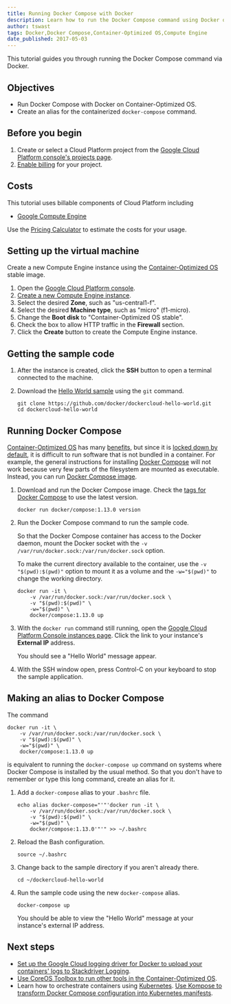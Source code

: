 ```yaml
---
title: Running Docker Compose with Docker
description: Learn how to run the Docker Compose command using Docker on a Container-Optimized OS Google Compute Engine instance.
author: tswast
tags: Docker,Docker Compose,Container-Optimized OS,Compute Engine
date_published: 2017-05-03
---
```


This tutorial guides you through running the Docker Compose command via Docker.

## Objectives

- Run Docker Compose with Docker on Container-Optimized OS.
- Create an alias for the containerized `docker-compose` command.

## Before you begin

1.  Create or select a Cloud Platform project from the [Google Cloud Platform
    console's projects page](https://console.cloud.google.com/project).
1.  [Enable
    billing](https://support.google.com/cloud/answer/6293499#enable-billing)
    for your project.

## Costs

This tutorial uses billable components of Cloud Platform including

- [Google Compute Engine](/compute/pricing)

Use the [Pricing Calculator](/products/calculator/) to estimate the costs for
your usage.

## Setting up the virtual machine

Create a new Compute Engine instance using the [Container-Optimized
OS](/container-optimized-os/) stable image.

1.  Open the [Google Cloud Platform console](https://console.cloud.google.com).
1.  [Create a new Compute Engine instance](https://console.cloud.google.com/compute/instancesAdd).
1.  Select the desired **Zone**, such as "us-central1-f".
1.  Select the desired **Machine type**, such as "micro" (f1-micro).
1.  Change the **Boot disk** to "Container-Optimized OS stable".
1.  Check the box to allow HTTP traffic in the **Firewall** section.
1.  Click the **Create** button to create the Compute Engine instance.

## Getting the sample code

1.  After the instance is created, click the **SSH** button to open a terminal
    connected to the machine.
1.  Download the [Hello World
    sample](https://github.com/docker/dockercloud-hello-world) using the `git`
    command.

        git clone https://github.com/docker/dockercloud-hello-world.git
        cd dockercloud-hello-world

## Running Docker Compose

[Container-Optimized OS](/container-optimized-os/) has many
[benefits](/container-optimized-os/docs/concepts/features-and-benefits), but
since it is [locked down by
default](/container-optimized-os/docs/concepts/security), it is difficult to
run software that is not bundled in a container. For example, the general
instructions for installing [Docker Compose](https://docs.docker.com/compose/)
will not work because very few parts of the filesystem are mounted as
executable. Instead, you can run [Docker Compose
image](https://hub.docker.com/r/docker/compose/).

1.  Download and run the Docker Compose image. Check the [tags for Docker
    Compose](https://hub.docker.com/r/docker/compose/tags/) to use the latest
    version.

        docker run docker/compose:1.13.0 version

1.  Run the Docker Compose command to run the sample code.

    So that the Docker Compose container has access to the Docker daemon, mount
    the Docker socket with the `-v /var/run/docker.sock:/var/run/docker.sock`
    option.

    To make the current directory available to the container, use the `-v
    "$(pwd):$(pwd)"` option to mount it as a volume and the `-w="$(pwd)"` to
    change the working directory.

        docker run -it \
            -v /var/run/docker.sock:/var/run/docker.sock \
            -v "$(pwd):$(pwd)" \
            -w="$(pwd)" \
            docker/compose:1.13.0 up

1.  With the `docker run` command still running, open the [Google Cloud
    Platform Console instances
    page](https://console.cloud.google.com/compute/instances). Click the link
    to your instance's **External IP** address.

    You should see a "Hello World" message appear.

1.  With the SSH window open, press Control-C on your keyboard to stop the
    sample application.

## Making an alias to Docker Compose

The command

    docker run -it \
        -v /var/run/docker.sock:/var/run/docker.sock \
        -v "$(pwd):$(pwd)" \
        -w="$(pwd)" \
        docker/compose:1.13.0 up

is equivalent to running the `docker-compose up` command on systems where
Docker Compose is installed by the usual method. So that you don't have to
remember or type this long command, create an alias for it.

1.  Add a `docker-compose` alias to your `.bashrc` file.

        echo alias docker-compose="'"'docker run -it \
            -v /var/run/docker.sock:/var/run/docker.sock \
            -v "$(pwd):$(pwd)" \
            -w="$(pwd)" \
            docker/compose:1.13.0'"'" >> ~/.bashrc

1.  Reload the Bash configuration.

        source ~/.bashrc

1.  Change back to the sample directory if you aren't already there.

        cd ~/dockercloud-hello-world

1.  Run the sample code using the new `docker-compose` alias.

        docker-compose up

    You should be able to view the "Hello World" message at your instance's
    external IP address.

## Next steps

- [Set up the Google Cloud logging driver for Docker to upload your containers'
  logs to Stackdriver Logging](/community/tutorials/docker-gcplogs-driver).
- [Use CoreOS Toolbox to run other tools in the Container-Optimized
  OS](/container-optimized-os/docs/how-to/toolbox).
- Learn how to orchestrate containers using
  [Kubernetes](https://kubernetes.io/). [Use Kompose to transform Docker
  Compose configuration into Kubernetes
  manifests](http://blog.kubernetes.io/2016/11/kompose-tool-go-from-docker-compose-to-kubernetes.html).

